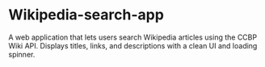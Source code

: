 # Wikipedia-search-app
A web application that lets users search Wikipedia articles using the CCBP Wiki API. Displays titles, links, and descriptions with a clean UI and loading spinner.
